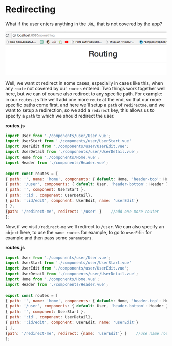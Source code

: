 # Redirecting

What if the user enters anything in the `URL`, that is not covered by the app? 

![unindentified-route](../unindentified-route.png)

Well, we want ot redirect in some cases, especially in cases like this, when any `route` not covered by our `routes` entered. Two things work together well here, but we can of course also redirect to any specific path. For example: in our `routes.js` file we'll add one more `route` at the end, so that our more specific paths come first, and here we'll setup a `path` of `redirectme`, and we want to setup a redirection, so we add a `redirect` key, this allows us to specify a `path` to which we should redirect the user. 

**routes.js**

```js
import User from './components/user/User.vue';
import UserStart from './components/user/UserStart.vue'  
import UserEdit from './components/user/UserEdit.vue';
import UserDetail from './components/user/UserDetail.vue';
import Home from './components/Home.vue';
import Header from './components/Header.vue';       

export const routes = [
{ path: '', name: 'home', components: { default: Home, 'header-top': Header } },     
{ path: '/user', components: { default: User, 'header-bottom': Header }, children: [    
{ path: '', component: UserStart },                    
{ path: ':id', component: UserDetail},                
{ path: ':id/edit', component: UserEdit, name: 'userEdit'}           
] },
{path: '/redirect-me', redirect: '/user' }    //add one more router
];
```

Now, if we visit `/redirect-me` we'll redirect to `/user`. We can also specify an `object` here, to use the `name routes` for example, to go to `userEdit` for example and then pass some `parameters`.  

**routes.js**

```js
import User from './components/user/User.vue';
import UserStart from './components/user/UserStart.vue'  
import UserEdit from './components/user/UserEdit.vue';
import UserDetail from './components/user/UserDetail.vue';
import Home from './components/Home.vue';
import Header from './components/Header.vue';       

export const routes = [
{ path: '', name: 'home', components: { default: Home, 'header-top': Header } },     
{ path: '/user', components: { default: User, 'header-bottom': Header }, children: [    
{ path: '', component: UserStart },                    
{ path: ':id', component: UserDetail},                
{ path: ':id/edit', component: UserEdit, name: 'userEdit'}           
] },
{path: '/redirect-me', redirect: {name: 'userEdit'} }    //use name routes
];
```